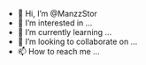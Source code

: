 - 👋 Hi, I’m @ManzzStor
- 👀 I’m interested in ...
- 🌱 I’m currently learning ...
- 💞️ I’m looking to collaborate on ...
- 📫 How to reach me ...

<!---
ManzzStor/ManzzStor is a ✨ special ✨ repository because its `README.md` (this file) appears on your GitHub profile.
You can click the Preview link to take a look at your changes.
--->
